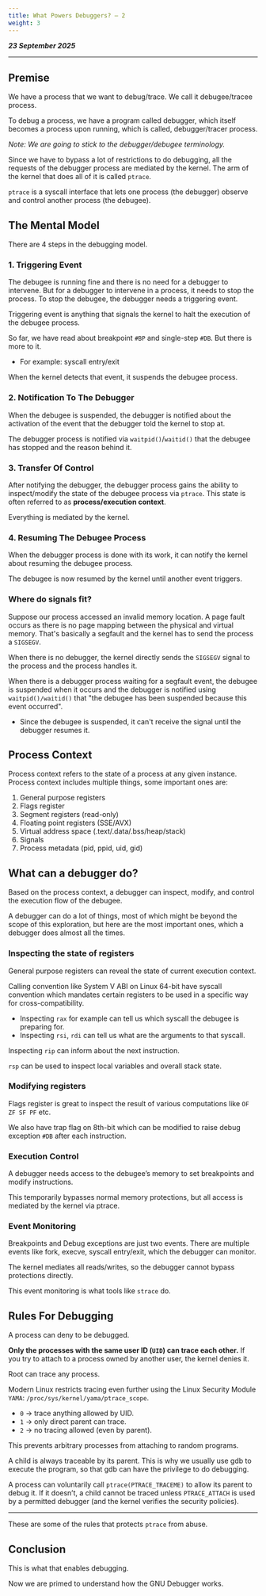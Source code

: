 ```yaml
---
title: What Powers Debuggers? — 2
weight: 3
---
```

_**23 September 2025**_

***

## Premise

We have a process that we want to debug/trace. We call it debugee/tracee process.

To debug a process, we have a program called debugger, which itself becomes a process upon running, which is called, debugger/tracer process.

_Note: We are going to stick to the debugger/debugee terminology._

Since we have to bypass a lot of restrictions to do debugging, all the requests of the debugger process are mediated by the kernel. The arm of the kernel that does all of it is called `ptrace`.

`ptrace` is a syscall interface that lets one process (the debugger) observe and control another process (the debugee).

## The Mental Model

There are 4 steps in the debugging model.

### 1. Triggering Event

The debugee is running fine and there is no need for a debugger to intervene. But for a debugger to intervene in a process, it needs to stop the process. To stop the debugee, the debugger needs a triggering event.

Triggering event is anything that signals the kernel to halt the execution of the debugee process.

So far, we have read about breakpoint `#BP` and single-step `#DB`. But there is more to it.

* For example: syscall entry/exit

When the kernel detects that event, it suspends the debugee process.

### 2. Notification To The Debugger

When the debugee is suspended, the debugger is notified about the activation of the event that the debugger told the kernel to stop at.

The debugger process is notified via `waitpid()`/`waitid()` that the debugee has stopped and the reason behind it.

### 3. Transfer Of Control

After notifying the debugger, the debugger process gains the ability to inspect/modify the state of the debugee process via `ptrace`. This state is often referred to as **process/execution context**.

Everything is mediated by the kernel.

### 4. Resuming The Debugee Process

When the debugger process is done with its work, it can notify the kernel about resuming the debugee process.

The debugee is now resumed by the kernel until another event triggers.

### Where do signals fit?

Suppose our process accessed an invalid memory location. A page fault occurs as there is no page mapping between the physical and virtual memory. That's basically a segfault and the kernel has to send the process a `SIGSEGV`.

When there is no debugger, the kernel directly sends the `SIGSEGV` signal to the process and the process handles it.

When there is a debugger process waiting for a segfault event, the debugee is suspended when it occurs and the debugger is notified using `waitpid()/waitid()` that "the debugee has been suspended because this event occurred".

* Since the debugee is suspended, it can't receive the signal until the debugger resumes it.

## Process Context

Process context refers to the state of a process at any given instance. Process context includes multiple things, some important ones are:

1. General purpose registers
2. Flags register
3. Segment registers (read-only)
4. Floating point registers (SSE/AVX)
5. Virtual address space (.text/.data/.bss/heap/stack)
6. Signals
7. Process metadata (pid, ppid, uid, gid)

## What can a debugger do?

Based on the process context, a debugger can inspect, modify, and control the execution flow of the debugee.

A debugger can do a lot of things, most of which might be beyond the scope of this exploration, but here are the most important ones, which a debugger does almost all the times.

### Inspecting the state of registers

General purpose registers can reveal the state of current execution context.

Calling convention like System V ABI on Linux 64-bit have syscall convention which mandates certain registers to be used in a specific way for cross-compatibility.

* Inspecting `rax` for example can tell us which syscall the debugee is preparing for.
* Inspecting `rsi`, `rdi` can tell us what are the arguments to that syscall.

Inspecting `rip` can inform about the next instruction.

`rsp` can be used to inspect local variables and overall stack state.

### Modifying registers

Flags register is great to inspect the result of various computations like `OF ZF SF PF` etc.

We also have trap flag on 8th-bit which can be modified to raise debug exception `#DB` after each instruction.

### Execution Control

A debugger needs access to the debugee’s memory to set breakpoints and modify instructions.

This temporarily bypasses normal memory protections, but all access is mediated by the kernel via ptrace.

### Event Monitoring

Breakpoints and Debug exceptions are just two events. There are multiple events like fork, execve, syscall entry/exit, which the debugger can monitor.

The kernel mediates all reads/writes, so the debugger cannot bypass protections directly.

This event monitoring is what tools like `strace` do.

## Rules For Debugging

A process can deny to be debugged.

**Only the processes with the same user ID (`UID`) can trace each other.** If you try to attach to a process owned by another user, the kernel denies it.

Root can trace any process.

Modern Linux restricts tracing even further using the Linux Security Module `YAMA`: `/proc/sys/kernel/yama/ptrace_scope`.

* `0` → trace anything allowed by UID.
* `1` → only direct parent can trace.
* `2` → no tracing allowed (even by parent).

This prevents arbitrary processes from attaching to random programs.

A child is always traceable by its parent. This is why we usually use gdb to execute the program, so that gdb can have the privilege to do debugging.

A process can voluntarily call `ptrace(PTRACE_TRACEME)` to allow its parent to debug it. If it doesn’t, a child cannot be traced unless `PTRACE_ATTACH` is used by a permitted debugger (and the kernel verifies the security policies).

***

These are some of the rules that protects `ptrace` from abuse.

## Conclusion

This is what that enables debugging.

Now we are primed to understand how the GNU Debugger works.